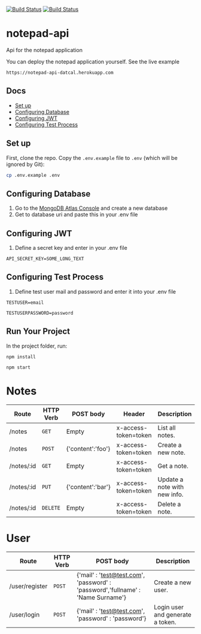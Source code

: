 [![Build Status](https://travis-ci.com/datcal/notepad-api.svg?branch=main)](https://travis-ci.com/datcal/notepad-api)
[![Build Status](https://gitlab.com/datcal/notepad-api/badges/main/pipeline.svg?ignore_skipped=true)](https://gitlab.com/datcal/notepad-api)


# notepad-api
Api for the notepad application

You can deploy the notepad application yourself. See the live example
```
https://notepad-api-datcal.herokuapp.com
```

## Docs
- [Set up](#set-up)
- [Configuring Database](#configuring-database)
- [Configuring JWT](#configuring-jwt)
- [Configuring Test Process](#configuring-test-process)


## Set up
First, clone the repo. Copy the `.env.example` file to `.env` (which will be ignored by Git):

```bash
cp .env.example .env
```


## Configuring Database
1. Go to the [MongoDB Atlas Console](https://www.mongodb.com/cloud/atlas/) and create a new database
2. Get to database uri and paste this in your .env file

## Configuring JWT
1. Define a secret key and enter in your .env file 
```
API_SECRET_KEY=SOME_LONG_TEXT
```

## Configuring Test Process
1. Define test user mail and password and enter it into your .env file 

```
TESTUSER=email

TESTUSERPASSWORD=password
```


## Run Your Project
In the project folder, run:

```
npm install

npm start
```

# Notes

| Route | HTTP Verb	 | POST body	 |Header	 | Description	 |
| --- | --- | --- | --- | --- |
| /notes | `GET` | Empty | x-access-token=token | List all notes. |
| /notes | `POST` | {'content':'foo'} | x-access-token=token | Create a new note. |
| /notes/:id | `GET` | Empty | x-access-token=token | Get a note. |
| /notes/:id | `PUT` | {'content':'bar'} | x-access-token=token | Update a note with new info. |
| /notes/:id | `DELETE` | Empty | x-access-token=token | Delete a note. |


# User

| Route | HTTP Verb	 | POST body	 | Description	 |
| --- | --- | --- | --- |
| /user/register | `POST` | {'mail' : 'test@test.com', 'password' : 'password','fullname' : 'Name Surname'} | Create a new user. |
| /user/login | `POST` | {'mail' : 'test@test.com', 'password' : 'password'} | Login user and generate a token. |



